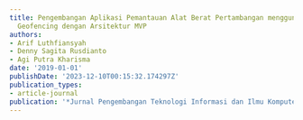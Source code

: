 ```yaml
---
title: Pengembangan Aplikasi Pemantauan Alat Berat Pertambangan menggunakan Teknologi
  Geofencing dengan Arsitektur MVP
authors:
- Arif Luthfiansyah
- Denny Sagita Rusdianto
- Agi Putra Kharisma
date: '2019-01-01'
publishDate: '2023-12-10T00:15:32.174297Z'
publication_types:
- article-journal
publication: '*Jurnal Pengembangan Teknologi Informasi dan Ilmu Komputer*'
---
```

